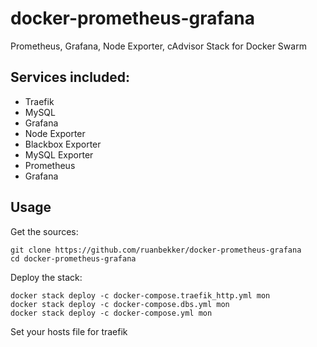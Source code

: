 # docker-prometheus-grafana
Prometheus, Grafana, Node Exporter, cAdvisor Stack for Docker Swarm

## Services included:

- Traefik
- MySQL
- Grafana
- Node Exporter
- Blackbox Exporter
- MySQL Exporter
- Prometheus
- Grafana

## Usage

Get the sources:

```
git clone https://github.com/ruanbekker/docker-prometheus-grafana
cd docker-prometheus-grafana
```

Deploy the stack:

```
docker stack deploy -c docker-compose.traefik_http.yml mon
docker stack deploy -c docker-compose.dbs.yml mon
docker stack deploy -c docker-compose.yml mon
```

Set your hosts file for traefik
